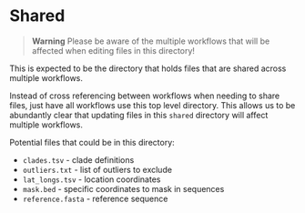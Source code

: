 # Shared

> **Warning**
> Please be aware of the multiple workflows that will be affected when editing files in this directory!

This is expected to be the directory that holds files that are shared across multiple workflows.

Instead of cross referencing between workflows when needing to share files,
just have all workflows use this top level directory. This allows us to be
abundantly clear that updating files in this `shared` directory will affect multiple workflows.

Potential files that could be in this directory:
- `clades.tsv` - clade definitions
- `outliers.txt` - list of outliers to exclude
- `lat_longs.tsv` - location coordinates
- `mask.bed` - specific coordinates to mask in sequences
- `reference.fasta` - reference sequence
